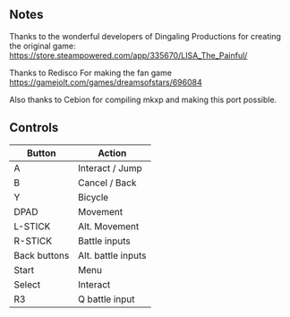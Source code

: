 ## Notes

Thanks to the wonderful developers of Dingaling Productions for creating the original game: https://store.steampowered.com/app/335670/LISA_The_Painful/

Thanks to  Redisco For making the fan game https://gamejolt.com/games/dreamsofstars/696084

Also thanks to Cebion for compiling mkxp and making this port possible.

## Controls

| Button | Action |
|--|--| 
|A|Interact / Jump|
|B|Cancel / Back|
|Y|Bicycle|
|DPAD|Movement|
|L-STICK|Alt. Movement|
|R-STICK|Battle inputs|
|Back buttons|Alt. battle inputs|
|Start|Menu|
|Select|Interact|
|R3|Q battle input|


